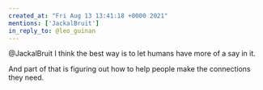 ```yaml
---
created_at: "Fri Aug 13 13:41:18 +0000 2021"
mentions: ['JackalBruit']
in_reply_to: @leo_guinan
---
```


@JackalBruit I think the best way is to let humans have more of a say in it.

And part of that is figuring out how to help people make the connections they need.